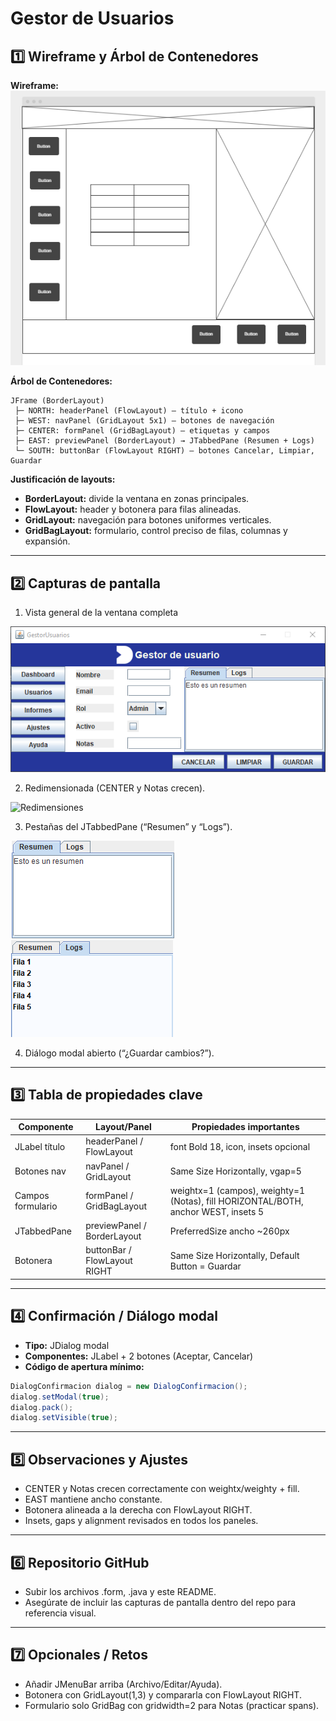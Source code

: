 # Gestor de Usuarios

## 1️⃣ Wireframe y Árbol de Contenedores

**Wireframe:**
![Wireframe](Wireframe.png)

**Árbol de Contenedores:**
```
JFrame (BorderLayout)
 ├─ NORTH: headerPanel (FlowLayout) – título + icono
 ├─ WEST: navPanel (GridLayout 5x1) – botones de navegación
 ├─ CENTER: formPanel (GridBagLayout) – etiquetas y campos
 ├─ EAST: previewPanel (BorderLayout) → JTabbedPane (Resumen + Logs)
 └─ SOUTH: buttonBar (FlowLayout RIGHT) – botones Cancelar, Limpiar, Guardar
```

**Justificación de layouts:**
- **BorderLayout:** divide la ventana en zonas principales.
- **FlowLayout:** header y botonera para filas alineadas.
- **GridLayout:** navegación para botones uniformes verticales.
- **GridBagLayout:** formulario, control preciso de filas, columnas y expansión.

---

## 2️⃣ Capturas de pantalla
1. Vista general de la ventana completa

![Vistageneral](Images/GestorUsuarios.png)


2. Redimensionada (CENTER y Notas crecen).

![Redimensiones]()

3. Pestañas del JTabbedPane (“Resumen” y “Logs”).

![JtabbedPane1](Images/tabbed1.png)   ![JTabbedPane2](Images/Tabbed2.png)

4. Diálogo modal abierto (“¿Guardar cambios?”).



---

## 3️⃣ Tabla de propiedades clave

| Componente | Layout/Panel | Propiedades importantes |
|------------|--------------|-----------------------|
| JLabel título | headerPanel / FlowLayout | font Bold 18, icon, insets opcional |
| Botones nav | navPanel / GridLayout | Same Size Horizontally, vgap=5 |
| Campos formulario | formPanel / GridBagLayout | weightx=1 (campos), weighty=1 (Notas), fill HORIZONTAL/BOTH, anchor WEST, insets 5 |
| JTabbedPane | previewPanel / BorderLayout | PreferredSize ancho ~260px |
| Botonera | buttonBar / FlowLayout RIGHT | Same Size Horizontally, Default Button = Guardar |

---

## 4️⃣ Confirmación / Diálogo modal
- **Tipo:** JDialog modal
- **Componentes:** JLabel + 2 botones (Aceptar, Cancelar)
- **Código de apertura mínimo:**
```java
DialogConfirmacion dialog = new DialogConfirmacion();
dialog.setModal(true);
dialog.pack();
dialog.setVisible(true);
```

---

## 5️⃣ Observaciones y Ajustes
- CENTER y Notas crecen correctamente con weightx/weighty + fill.
- EAST mantiene ancho constante.
- Botonera alineada a la derecha con FlowLayout RIGHT.
- Insets, gaps y alignment revisados en todos los paneles.

---

## 6️⃣ Repositorio GitHub
- Subir los archivos .form, .java y este README.
- Asegúrate de incluir las capturas de pantalla dentro del repo para referencia visual.

---

## 7️⃣ Opcionales / Retos
- Añadir JMenuBar arriba (Archivo/Editar/Ayuda).
- Botonera con GridLayout(1,3) y compararla con FlowLayout RIGHT.
- Formulario solo GridBag con gridwidth=2 para Notas (practicar spans).

